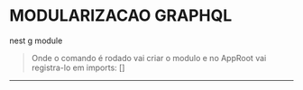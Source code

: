 # MODULARIZACAO GRAPHQL
nest g module <nome>  
> Onde o comando é rodado vai criar o modulo e no AppRoot vai registra-lo em imports: []

---


